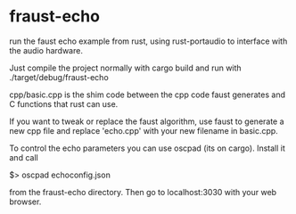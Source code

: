 # fraust-echo
run the faust echo example from rust, using rust-portaudio to interface with the audio hardware.

Just compile the project normally with cargo build and run with ./target/debug/fraust-echo

cpp/basic.cpp is the shim code between the cpp code faust generates and C functions that rust can use.  

If you want to tweak or replace the faust algorithm, use faust to generate a new cpp file and replace 'echo.cpp' with your new filename in basic.cpp.  

To control the echo parameters you can use oscpad (its on cargo).  Install it and call 

$> oscpad echoconfig.json

from the fraust-echo directory.  Then go to localhost:3030 with your web browser.  

